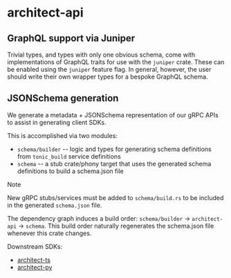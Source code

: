 # architect-api

## GraphQL support via Juniper

Trivial types, and types with only one obvious schema, come with implementations of 
GraphQL traits for use with the `juniper` crate.  These can be enabled using the
`juniper` feature flag.  In general, however, the user should write their own wrapper
types for a bespoke GraphQL schema.

## JSONSchema generation

We generate a metadata + JSONSchema representation of our gRPC APIs to assist in generating client SDKs.

This is accomplished via two modules:

* `schema/builder` -- logic and types for generating schema definitions from `tonic_build` service definitions
* `schema` -- a stub crate/phony target that uses the generated schema definitions to build a schema.json file

> [!NOTE]  
> New gRPC stubs/services must be added to `schema/build.rs` to be included in the generated `schema.json` file.

The dependency graph induces a build order: `schema/builder` -> `architect-api` -> `schema`.  This build order naturally regenerates the schema.json file whenever this crate changes.

Downstream SDKs:

* [architect-ts](https://github.com/architect-xyz/architect-ts)
* [architect-py](https://github.com/architect-xyz/architect-py)

